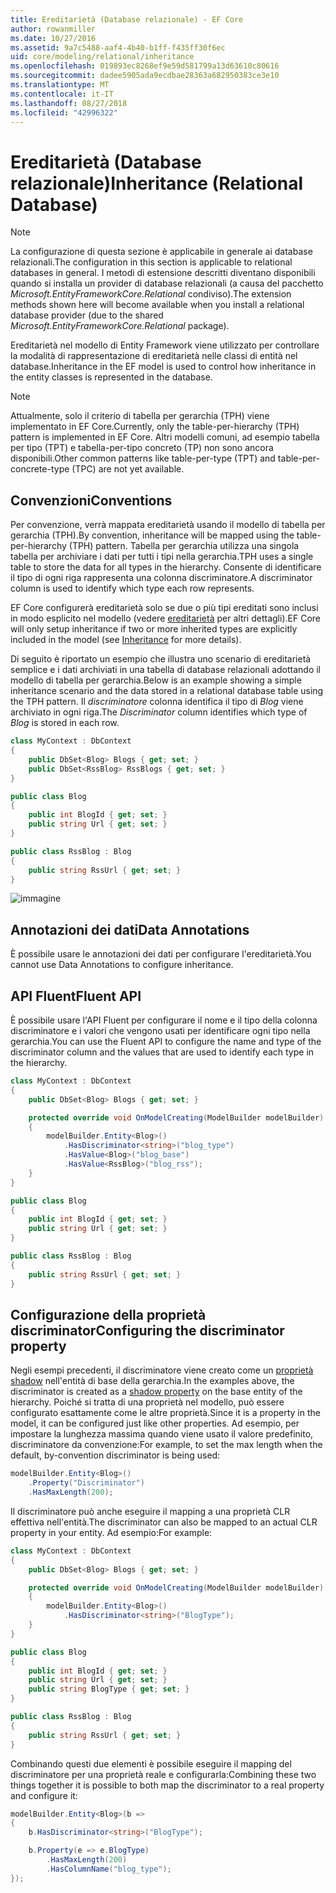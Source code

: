 ```yaml
---
title: Ereditarietà (Database relazionale) - EF Core
author: rowanmiller
ms.date: 10/27/2016
ms.assetid: 9a7c5488-aaf4-4b40-b1ff-f435ff30f6ec
uid: core/modeling/relational/inheritance
ms.openlocfilehash: 019893ec8268ef9e59d581799a13d63610c80616
ms.sourcegitcommit: dadee5905ada9ecdbae28363a682950383ce3e10
ms.translationtype: MT
ms.contentlocale: it-IT
ms.lasthandoff: 08/27/2018
ms.locfileid: "42996322"
---
```

# <a name="inheritance-relational-database"></a><span data-ttu-id="64f9d-102">Ereditarietà (Database relazionale)</span><span class="sxs-lookup"><span data-stu-id="64f9d-102">Inheritance (Relational Database)</span></span>

> [!NOTE]  
> <span data-ttu-id="64f9d-103">La configurazione di questa sezione è applicabile in generale ai database relazionali.</span><span class="sxs-lookup"><span data-stu-id="64f9d-103">The configuration in this section is applicable to relational databases in general.</span></span> <span data-ttu-id="64f9d-104">I metodi di estensione descritti diventano disponibili quando si installa un provider di database relazionali (a causa del pacchetto *Microsoft.EntityFrameworkCore.Relational* condiviso).</span><span class="sxs-lookup"><span data-stu-id="64f9d-104">The extension methods shown here will become available when you install a relational database provider (due to the shared *Microsoft.EntityFrameworkCore.Relational* package).</span></span>

<span data-ttu-id="64f9d-105">Ereditarietà nel modello di Entity Framework viene utilizzato per controllare la modalità di rappresentazione di ereditarietà nelle classi di entità nel database.</span><span class="sxs-lookup"><span data-stu-id="64f9d-105">Inheritance in the EF model is used to control how inheritance in the entity classes is represented in the database.</span></span>

> [!NOTE]  
> <span data-ttu-id="64f9d-106">Attualmente, solo il criterio di tabella per gerarchia (TPH) viene implementato in EF Core.</span><span class="sxs-lookup"><span data-stu-id="64f9d-106">Currently, only the table-per-hierarchy (TPH) pattern is implemented in EF Core.</span></span> <span data-ttu-id="64f9d-107">Altri modelli comuni, ad esempio tabella per tipo (TPT) e tabella-per-tipo concreto (TP) non sono ancora disponibili.</span><span class="sxs-lookup"><span data-stu-id="64f9d-107">Other common patterns like table-per-type (TPT) and table-per-concrete-type (TPC) are not yet available.</span></span>

## <a name="conventions"></a><span data-ttu-id="64f9d-108">Convenzioni</span><span class="sxs-lookup"><span data-stu-id="64f9d-108">Conventions</span></span>

<span data-ttu-id="64f9d-109">Per convenzione, verrà mappata ereditarietà usando il modello di tabella per gerarchia (TPH).</span><span class="sxs-lookup"><span data-stu-id="64f9d-109">By convention, inheritance will be mapped using the table-per-hierarchy (TPH) pattern.</span></span> <span data-ttu-id="64f9d-110">Tabella per gerarchia utilizza una singola tabella per archiviare i dati per tutti i tipi nella gerarchia.</span><span class="sxs-lookup"><span data-stu-id="64f9d-110">TPH uses a single table to store the data for all types in the hierarchy.</span></span> <span data-ttu-id="64f9d-111">Consente di identificare il tipo di ogni riga rappresenta una colonna discriminatore.</span><span class="sxs-lookup"><span data-stu-id="64f9d-111">A discriminator column is used to identify which type each row represents.</span></span>

<span data-ttu-id="64f9d-112">EF Core configurerà ereditarietà solo se due o più tipi ereditati sono inclusi in modo esplicito nel modello (vedere [ereditarietà](../inheritance.md) per altri dettagli).</span><span class="sxs-lookup"><span data-stu-id="64f9d-112">EF Core will only setup inheritance if two or more inherited types are explicitly included in the model (see [Inheritance](../inheritance.md) for more details).</span></span>

<span data-ttu-id="64f9d-113">Di seguito è riportato un esempio che illustra uno scenario di ereditarietà semplice e i dati archiviati in una tabella di database relazionali adottando il modello di tabella per gerarchia.</span><span class="sxs-lookup"><span data-stu-id="64f9d-113">Below is an example showing a simple inheritance scenario and the data stored in a relational database table using the TPH pattern.</span></span> <span data-ttu-id="64f9d-114">Il *discriminatore* colonna identifica il tipo di *Blog* viene archiviato in ogni riga.</span><span class="sxs-lookup"><span data-stu-id="64f9d-114">The *Discriminator* column identifies which type of *Blog* is stored in each row.</span></span>

<!-- [!code-csharp[Main](samples/core/relational/Modeling/Conventions/Samples/InheritanceDbSets.cs)] -->
``` csharp
class MyContext : DbContext
{
    public DbSet<Blog> Blogs { get; set; }
    public DbSet<RssBlog> RssBlogs { get; set; }
}

public class Blog
{
    public int BlogId { get; set; }
    public string Url { get; set; }
}

public class RssBlog : Blog
{
    public string RssUrl { get; set; }
}
```

![immagine](_static/inheritance-tph-data.png)

## <a name="data-annotations"></a><span data-ttu-id="64f9d-116">Annotazioni dei dati</span><span class="sxs-lookup"><span data-stu-id="64f9d-116">Data Annotations</span></span>

<span data-ttu-id="64f9d-117">È possibile usare le annotazioni dei dati per configurare l'ereditarietà.</span><span class="sxs-lookup"><span data-stu-id="64f9d-117">You cannot use Data Annotations to configure inheritance.</span></span>

## <a name="fluent-api"></a><span data-ttu-id="64f9d-118">API Fluent</span><span class="sxs-lookup"><span data-stu-id="64f9d-118">Fluent API</span></span>

<span data-ttu-id="64f9d-119">È possibile usare l'API Fluent per configurare il nome e il tipo della colonna discriminatore e i valori che vengono usati per identificare ogni tipo nella gerarchia.</span><span class="sxs-lookup"><span data-stu-id="64f9d-119">You can use the Fluent API to configure the name and type of the discriminator column and the values that are used to identify each type in the hierarchy.</span></span>

<!-- [!code-csharp[Main](samples/core/relational/Modeling/FluentAPI/Samples/InheritanceTPHDiscriminator.cs?highlight=7,8,9,10)] -->
``` csharp
class MyContext : DbContext
{
    public DbSet<Blog> Blogs { get; set; }

    protected override void OnModelCreating(ModelBuilder modelBuilder)
    {
        modelBuilder.Entity<Blog>()
            .HasDiscriminator<string>("blog_type")
            .HasValue<Blog>("blog_base")
            .HasValue<RssBlog>("blog_rss");
    }
}

public class Blog
{
    public int BlogId { get; set; }
    public string Url { get; set; }
}

public class RssBlog : Blog
{
    public string RssUrl { get; set; }
}
```

## <a name="configuring-the-discriminator-property"></a><span data-ttu-id="64f9d-120">Configurazione della proprietà discriminator</span><span class="sxs-lookup"><span data-stu-id="64f9d-120">Configuring the discriminator property</span></span>

<span data-ttu-id="64f9d-121">Negli esempi precedenti, il discriminatore viene creato come un [proprietà shadow](xref:core/modeling/shadow-properties) nell'entità di base della gerarchia.</span><span class="sxs-lookup"><span data-stu-id="64f9d-121">In the examples above, the discriminator is created as a [shadow property](xref:core/modeling/shadow-properties) on the base entity of the hierarchy.</span></span> <span data-ttu-id="64f9d-122">Poiché si tratta di una proprietà nel modello, può essere configurato esattamente come le altre proprietà.</span><span class="sxs-lookup"><span data-stu-id="64f9d-122">Since it is a property in the model, it can be configured just like other properties.</span></span> <span data-ttu-id="64f9d-123">Ad esempio, per impostare la lunghezza massima quando viene usato il valore predefinito, discriminatore da convenzione:</span><span class="sxs-lookup"><span data-stu-id="64f9d-123">For example, to set the max length when the default, by-convention discriminator is being used:</span></span>

```C#
modelBuilder.Entity<Blog>()
    .Property("Discriminator")
    .HasMaxLength(200);
```

<span data-ttu-id="64f9d-124">Il discriminatore può anche eseguire il mapping a una proprietà CLR effettiva nell'entità.</span><span class="sxs-lookup"><span data-stu-id="64f9d-124">The discriminator can also be mapped to an actual CLR property in your entity.</span></span> <span data-ttu-id="64f9d-125">Ad esempio:</span><span class="sxs-lookup"><span data-stu-id="64f9d-125">For example:</span></span>
```C#
class MyContext : DbContext
{
    public DbSet<Blog> Blogs { get; set; }

    protected override void OnModelCreating(ModelBuilder modelBuilder)
    {
        modelBuilder.Entity<Blog>()
            .HasDiscriminator<string>("BlogType");
    }
}

public class Blog
{
    public int BlogId { get; set; }
    public string Url { get; set; }
    public string BlogType { get; set; }
}

public class RssBlog : Blog
{
    public string RssUrl { get; set; }
}
```

<span data-ttu-id="64f9d-126">Combinando questi due elementi è possibile eseguire il mapping del discriminatore per una proprietà reale e configurarla:</span><span class="sxs-lookup"><span data-stu-id="64f9d-126">Combining these two things together it is possible to both map the discriminator to a real property and configure it:</span></span>
```C#
modelBuilder.Entity<Blog>(b =>
{
    b.HasDiscriminator<string>("BlogType");

    b.Property(e => e.BlogType)
        .HasMaxLength(200)
        .HasColumnName("blog_type");
});
```
